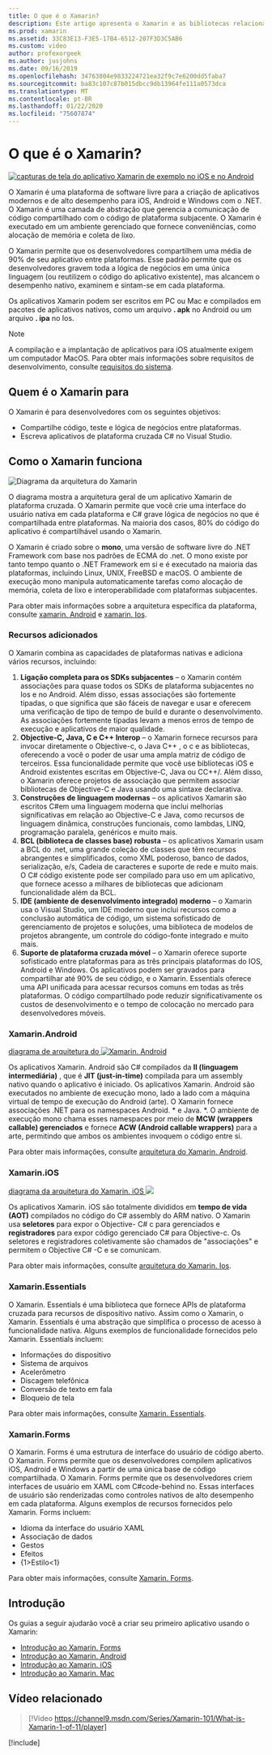 ```yaml
---
title: O que é o Xamarin?
description: Este artigo apresenta o Xamarin e as bibliotecas relacionadas.
ms.prod: xamarin
ms.assetid: 33C83E13-F3E5-17B4-6512-207F3D3C5AB6
ms.custom: video
author: profexorgeek
ms.author: jusjohns
ms.date: 09/16/2019
ms.openlocfilehash: 34763804e9833224721ea32f9c7e6200dd5faba7
ms.sourcegitcommit: ba83c107c87b015dbcc9db13964fe111a0573dca
ms.translationtype: MT
ms.contentlocale: pt-BR
ms.lasthandoff: 01/22/2020
ms.locfileid: "75607874"
---
```

# <a name="what-is-xamarin"></a>O que é o Xamarin?

[![capturas de tela do aplicativo Xamarin de exemplo no iOS e no Android](what-is-xamarin-images/xamarin-app-cropped.png)](what-is-xamarin-images/xamarin-app.png#lightbox)

O Xamarin é uma plataforma de software livre para a criação de aplicativos modernos e de alto desempenho para iOS, Android e Windows com o .NET. O Xamarin é uma camada de abstração que gerencia a comunicação de código compartilhado com o código de plataforma subjacente. O Xamarin é executado em um ambiente gerenciado que fornece conveniências, como alocação de memória e coleta de lixo.

O Xamarin permite que os desenvolvedores compartilhem uma média de 90% de seu aplicativo entre plataformas. Esse padrão permite que os desenvolvedores gravem toda a lógica de negócios em uma única linguagem (ou reutilizem o código do aplicativo existente), mas alcancem o desempenho nativo, examinem e sintam-se em cada plataforma.

Os aplicativos Xamarin podem ser escritos em PC ou Mac e compilados em pacotes de aplicativos nativos, como um arquivo **. apk** no Android ou um arquivo **. ipa** no Ios.

> [!NOTE]
> A compilação e a implantação de aplicativos para iOS atualmente exigem um computador MacOS. Para obter mais informações sobre requisitos de desenvolvimento, consulte [requisitos do sistema](~/cross-platform/get-started/requirements.md#macos-requirements).

## <a name="who-xamarin-is-for"></a>Quem é o Xamarin para

O Xamarin é para desenvolvedores com os seguintes objetivos:

- Compartilhe código, teste e lógica de negócios entre plataformas.
- Escreva aplicativos de plataforma cruzada C# no Visual Studio.

## <a name="how-xamarin-works"></a>Como o Xamarin funciona

![Diagrama da arquitetura do Xamarin](what-is-xamarin-images/xamarin-architecture.png)

O diagrama mostra a arquitetura geral de um aplicativo Xamarin de plataforma cruzada. O Xamarin permite que você crie uma interface do usuário nativa em cada plataforma e C# grave lógica de negócios no que é compartilhada entre plataformas. Na maioria dos casos, 80% do código do aplicativo é compartilhável usando o Xamarin.

O Xamarin é criado sobre o **mono**, uma versão de software livre do .NET Framework com base nos padrões de ECMA do .net. O mono existe por tanto tempo quanto o .NET Framework em si e é executado na maioria das plataformas, incluindo Linux, UNIX, FreeBSD e macOS. O ambiente de execução mono manipula automaticamente tarefas como alocação de memória, coleta de lixo e interoperabilidade com plataformas subjacentes.

Para obter mais informações sobre a arquitetura específica da plataforma, consulte [xamarin. Android](#xamarinandroid) e [xamarin. Ios](#xamarinios).

### <a name="added-features"></a>Recursos adicionados

O Xamarin combina as capacidades de plataformas nativas e adiciona vários recursos, incluindo:

1. **Ligação completa para os SDKs subjacentes** – o Xamarin contém associações para quase todos os SDKs de plataforma subjacentes no Ios e no Android. Além disso, essas associações são fortemente tipadas, o que significa que são fáceis de navegar e usar e oferecem uma verificação de tipo de tempo de build e durante o desenvolvimento. As associações fortemente tipadas levam a menos erros de tempo de execução e aplicativos de maior qualidade.
1. **Objective-C, Java, C e C++ Interop** – o Xamarin fornece recursos para invocar diretamente o Objective-c, o Java C++ , o c e as bibliotecas, oferecendo a você o poder de usar uma ampla matriz de código de terceiros. Essa funcionalidade permite que você use bibliotecas iOS e Android existentes escritas em Objective-C, Java ou CC++/. Além disso, o Xamarin oferece projetos de associação que permitem associar bibliotecas de Objective-C e Java usando uma sintaxe declarativa.
1. **Construções de linguagem modernas** – os aplicativos Xamarin são escritos C#em uma linguagem moderna que inclui melhorias significativas em relação ao Objective-C e Java, como recursos de linguagem dinâmica, construções funcionais, como lambdas, LINQ, programação paralela, genéricos e muito mais.
1. **BCL (biblioteca de classes base) robusta** – os aplicativos Xamarin usam a BCL do .net, uma grande coleção de classes que têm recursos abrangentes e simplificados, como XML poderoso, banco de dados, serialização, e/s, Cadeia de caracteres e suporte de rede e muito mais. O C# código existente pode ser compilado para uso em um aplicativo, que fornece acesso a milhares de bibliotecas que adicionam funcionalidade além da BCL.
1. **IDE (ambiente de desenvolvimento integrado) moderno** – o Xamarin usa o Visual Studio, um IDE moderno que inclui recursos como a conclusão automática de código, um sistema sofisticado de gerenciamento de projetos e soluções, uma biblioteca de modelos de projetos abrangente, um controle do código-fonte integrado e muito mais.
1. **Suporte de plataforma cruzada móvel** – o Xamarin oferece suporte sofisticado entre plataformas para as três principais plataformas do IOS, Android e Windows. Os aplicativos podem ser gravados para compartilhar até 90% de seu código, e o Xamarin. Essentials oferece uma API unificada para acessar recursos comuns em todas as três plataformas. O código compartilhado pode reduzir significativamente os custos de desenvolvimento e o tempo de colocação no mercado para desenvolvedores móveis.

### <a name="xamarinandroid"></a>Xamarin.Android

[diagrama de arquitetura do ![Xamarin. Android](what-is-xamarin-images/android-architecture-cropped.png)](what-is-xamarin-images/android-architecture.png#lightbox)

Os aplicativos Xamarin. Android são C# compilados da **Il (linguagem intermediária)** , que é **JIT (just-in-time)** compilada para um assembly nativo quando o aplicativo é iniciado. Os aplicativos Xamarin. Android são executados no ambiente de execução mono, lado a lado com a máquina virtual de tempo de execução do Android (arte). O Xamarin fornece associações .NET para os namespaces Android. * e Java. *. O ambiente de execução mono chama esses namespaces por meio de **MCW (wrappers callable) gerenciados** e fornece **ACW (Android callable wrappers)** para a arte, permitindo que ambos os ambientes invoquem o código entre si.

Para obter mais informações, consulte [arquitetura do Xamarin. Android](~/android/internals/architecture.md).

### <a name="xamarinios"></a>Xamarin.iOS

[diagrama da arquitetura do Xamarin. iOS ![](what-is-xamarin-images/ios-architecture-cropped.png)](what-is-xamarin-images/ios-architecture.png#lightbox)

Os aplicativos Xamarin. iOS são totalmente divididos em **tempo de vida (AOT)** compilados no código do C# assembly do ARM nativo. O Xamarin usa **seletores** para expor o Objective- C# c para gerenciados e **registradores** para expor código gerenciado C# para Objective-c. Os seletores e registradores coletivamente são chamados de "associações" e permitem o Objective C# -C e se comunicam.

Para obter mais informações, consulte [arquitetura do Xamarin. Ios](~/ios/internals/architecture.md).

### <a name="xamarinessentials"></a>Xamarin.Essentials

O Xamarin. Essentials é uma biblioteca que fornece APIs de plataforma cruzada para recursos de dispositivo nativo. Assim como o Xamarin, o Xamarin. Essentials é uma abstração que simplifica o processo de acesso à funcionalidade nativa. Alguns exemplos de funcionalidade fornecidos pelo Xamarin. Essentials incluem:

- Informações do dispositivo
- Sistema de arquivos
- Acelerômetro
- Discagem telefônica
- Conversão de texto em fala
- Bloqueio de tela

Para obter mais informações, consulte [Xamarin. Essentials](~/essentials/index.md).

### <a name="xamarinforms"></a>Xamarin.Forms

O Xamarin. Forms é uma estrutura de interface do usuário de código aberto. O Xamarin. Forms permite que os desenvolvedores compilem aplicativos iOS, Android e Windows a partir de uma única base de código compartilhada. O Xamarin. Forms permite que os desenvolvedores criem interfaces de usuário em XAML com C#code-behind no. Essas interfaces de usuário são renderizadas como controles nativos de alto desempenho em cada plataforma. Alguns exemplos de recursos fornecidos pelo Xamarin. Forms incluem:

- Idioma da interface do usuário XAML
- Associação de dados
- Gestos
- Efeitos
- {1&gt;Estilo&lt;1}

Para obter mais informações, consulte [Xamarin. Forms](~/xamarin-forms/index.yml).

## <a name="get-started"></a>Introdução

Os guias a seguir ajudarão você a criar seu primeiro aplicativo usando o Xamarin:

- [Introdução ao Xamarin. Forms](~/xamarin-forms/index.yml)
- [Introdução ao Xamarin. Android](~/android/index.yml)
- [Introdução ao Xamarin. iOS](~/ios/index.yml)
- [Introdução ao Xamarin. Mac](~/mac/index.yml)

## <a name="related-video"></a>Vídeo relacionado

> [!Video https://channel9.msdn.com/Series/Xamarin-101/What-is-Xamarin-1-of-11/player]

[!include[](~/essentials/includes/xamarin-show-essentials.md)]

